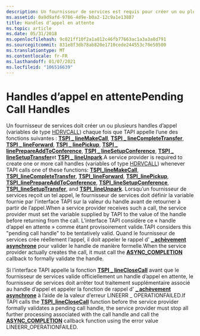```yaml
---
description: Un fournisseur de services est requis pour créer un ou plusieurs handles d’appel (variables de type HDRVCALL) chaque fois que TAPI appelle l’une des fonctions suivantes.
ms.assetid: 0a9d9afd-9786-4d9e-b0a2-12c9a1e13887
title: Handles d’appel en attente
ms.topic: article
ms.date: 05/31/2018
ms.openlocfilehash: 9c021ff10f2a1a812c46fb77663ac1a3a3a8d791
ms.sourcegitcommit: 831e8f3db78ab820e1710cede244553c70e50500
ms.translationtype: MT
ms.contentlocale: fr-FR
ms.lasthandoff: 01/07/2021
ms.locfileid: "106516639"
---
```

# <a name="pending-call-handles"></a><span data-ttu-id="dc8a3-103">Handles d’appel en attente</span><span class="sxs-lookup"><span data-stu-id="dc8a3-103">Pending Call Handles</span></span>

<span data-ttu-id="dc8a3-104">Un fournisseur de services doit créer un ou plusieurs handles d’appel (variables de type [HDRVCALL](hdrvline.md)) chaque fois que TAPI appelle l’une des fonctions suivantes : [**TSPI \_ lineMakeCall**](/windows/win32/api/tspi/nf-tspi-tspi_linemakecall), [**TSPI \_ lineCompleteTransfer**](/windows/win32/api/tspi/nf-tspi-tspi_linecompletetransfer), [**TSPI \_ lineForward**](/windows/win32/api/tspi/nf-tspi-tspi_lineforward), [**TSPI \_ linePickup**](/windows/win32/api/tspi/nf-tspi-tspi_linepickup), [**TSPI \_ linePrepareAddToConference**](/windows/win32/api/tspi/nf-tspi-tspi_lineprepareaddtoconference), [**TSPI \_ lineSetupConference**](/windows/win32/api/tspi/nf-tspi-tspi_linesetupconference), [**TSPI \_ lineSetupTransfer**](/windows/win32/api/tspi/nf-tspi-tspi_linesetuptransfer)et [**TSPI \_ lineUnpark**](/windows/win32/api/tspi/nf-tspi-tspi_lineunpark).</span><span class="sxs-lookup"><span data-stu-id="dc8a3-104">A service provider is required to create one or more call handles (variables of type [HDRVCALL](hdrvline.md)) whenever TAPI calls one of these functions: [**TSPI\_lineMakeCall**](/windows/win32/api/tspi/nf-tspi-tspi_linemakecall), [**TSPI\_lineCompleteTransfer**](/windows/win32/api/tspi/nf-tspi-tspi_linecompletetransfer), [**TSPI\_lineForward**](/windows/win32/api/tspi/nf-tspi-tspi_lineforward), [**TSPI\_linePickup**](/windows/win32/api/tspi/nf-tspi-tspi_linepickup), [**TSPI\_linePrepareAddToConference**](/windows/win32/api/tspi/nf-tspi-tspi_lineprepareaddtoconference), [**TSPI\_lineSetupConference**](/windows/win32/api/tspi/nf-tspi-tspi_linesetupconference), [**TSPI\_lineSetupTransfer**](/windows/win32/api/tspi/nf-tspi-tspi_linesetuptransfer), and [**TSPI\_lineUnpark**](/windows/win32/api/tspi/nf-tspi-tspi_lineunpark).</span></span> <span data-ttu-id="dc8a3-105">Lorsqu’un fournisseur de services reçoit un tel appel, le fournisseur de services doit définir la variable fournie par l’interface TAPI sur la valeur du handle avant de retourner à partir de l’appel.</span><span class="sxs-lookup"><span data-stu-id="dc8a3-105">When a service provider receives such a call, the service provider must set the variable supplied by TAPI to the value of the handle before returning from the call.</span></span> <span data-ttu-id="dc8a3-106">L’interface TAPI considère ce « handle d’appel en attente » comme étant provisoirement valide.</span><span class="sxs-lookup"><span data-stu-id="dc8a3-106">TAPI considers this "pending call handle" to be tentatively valid.</span></span> <span data-ttu-id="dc8a3-107">Quand le fournisseur de services crée réellement l’appel, il doit appeler le rappel d' [**\_ achèvement asynchrone**](/windows/win32/api/tspi/nc-tspi-async_completion) pour valider le handle de manière formelle.</span><span class="sxs-lookup"><span data-stu-id="dc8a3-107">When the service provider actually creates the call, it must call the [**ASYNC\_COMPLETION**](/windows/win32/api/tspi/nc-tspi-async_completion) callback to formally validate the handle.</span></span>

<span data-ttu-id="dc8a3-108">Si l’interface TAPI appelle la fonction [**TSPI \_ lineCloseCall**](/windows/win32/api/tspi/nf-tspi-tspi_lineclosecall) avant que le fournisseur de services valide officiellement un handle d’appel en attente, le fournisseur de services doit arrêter tout traitement supplémentaire associé au handle d’appel et appeler la fonction de rappel d' [**\_ achèvement asynchrone**](/windows/win32/api/tspi/nc-tspi-async_completion) à l’aide de la valeur d’erreur LINEERR \_ OPERATIONFAILED.</span><span class="sxs-lookup"><span data-stu-id="dc8a3-108">If TAPI calls the [**TSPI\_lineCloseCall**](/windows/win32/api/tspi/nf-tspi-tspi_lineclosecall) function before the service provider formally validates a pending call handle, the service provider must stop all further processing associated with the call handle and call the [**ASYNC\_COMPLETION**](/windows/win32/api/tspi/nc-tspi-async_completion) callback function using the error value LINEERR\_OPERATIONFAILED.</span></span>

 

 

